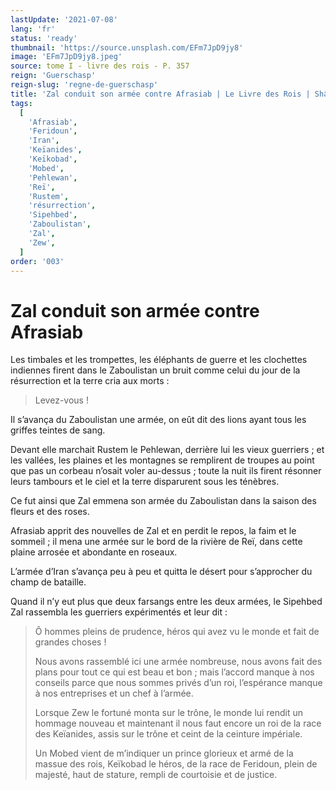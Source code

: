 ```yaml
---
lastUpdate: '2021-07-08'
lang: 'fr'
status: 'ready'
thumbnail: 'https://source.unsplash.com/EFm7JpD9jy8'
image: 'EFm7JpD9jy8.jpeg'
source: tome I - livre des rois - P. 357
reign: 'Guerschasp'
reign-slug: 'regne-de-guerschasp'
title: 'Zal conduit son armée contre Afrasiab | Le Livre des Rois | Shâhnâmeh'
tags:
  [
    'Afrasiab',
    'Feridoun',
    'Iran',
    'Keïanides',
    'Keïkobad',
    'Mobed',
    'Pehlewan',
    'Reï',
    'Rustem',
    'résurrection',
    'Sipehbed',
    'Zaboulistan',
    'Zal',
    'Zew',
  ]
order: '003'
---
```


<!-- LTeX: language=fr -->

# Zal conduit son armée contre Afrasiab

Les timbales et les trompettes, les éléphants de guerre et les clochettes indiennes firent dans le Zaboulistan un bruit comme celui du jour de la résurrection et la terre cria aux morts :

> Levez-vous !

Il s’avança du Zaboulistan une armée, on eût dit des lions ayant tous les griffes teintes de sang.

Devant elle marchait Rustem le Pehlewan, derrière lui les vieux guerriers ; et les vallées, les plaines et les montagnes se remplirent de troupes au point que pas un corbeau n’osait voler au-dessus ; toute la nuit ils firent résonner leurs tambours et le ciel et la terre disparurent sous les ténèbres.

Ce fut ainsi que Zal emmena son armée du Zaboulistan dans la saison des fleurs et des roses.

Afrasiab apprit des nouvelles de Zal et en perdit le repos, la faim et le sommeil ; il mena une armée sur le bord de la rivière de Reï, dans cette plaine arrosée et abondante en roseaux.

L’armée d’Iran s’avança peu à peu et quitta le désert pour s’approcher du champ de bataille.

Quand il n’y eut plus que deux farsangs entre les deux armées, le Sipehbed Zal rassembla les guerriers expérimentés et leur dit :

> Ô hommes pleins de prudence, héros qui avez vu le monde et fait de grandes choses !
>
> Nous avons rassemblé ici une armée nombreuse, nous avons fait des plans pour tout ce qui est beau et bon ; mais l’accord manque à nos conseils parce que nous sommes privés d’un roi, l’espérance manque à nos entreprises et un chef à l’armée.
>
> Lorsque Zew le fortuné monta sur le trône, le monde lui rendit un hommage nouveau et maintenant il nous faut encore un roi de la race des Keïanides, assis sur le trône et ceint de la ceinture impériale.
>
> Un Mobed vient de m’indiquer un prince glorieux et armé de la massue des rois, Keïkobad le héros, de la race de Feridoun, plein de majesté, haut de stature, rempli de courtoisie et de justice.
